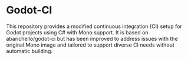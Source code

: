 # Godot-CI
This repository provides a modified continuous integration (CI) setup for Godot projects using C# with Mono support. It is based on abarichello/godot-ci but has been improved to address issues with the original Mono image and tailored to support diverse CI needs without automatic building.
